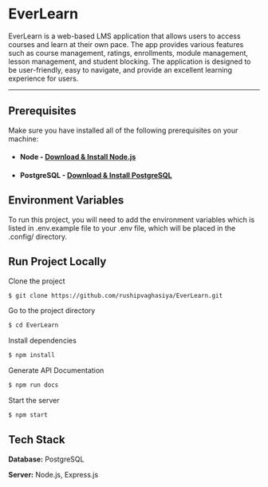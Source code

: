 # EverLearn

EverLearn is a web-based LMS application that allows users to access courses and learn at their own pace. The app provides various features such as course management,  ratings, enrollments, module management, lesson management, and student blocking. The application is designed to be user-friendly, easy to navigate, and provide an excellent learning experience for users.

---
## Prerequisites

Make sure you have installed all of the following prerequisites on your machine:

- #### Node - [Download & Install Node.js](https://nodejs.org/en/download)
- #### PostgreSQL - [Download & Install PostgreSQL](https://www.postgresql.org/download/)

## Environment Variables

To run this project, you will need to add the environment variables which is listed in .env.example file to your .env file, which will be placed in the .config/ directory.

## Run Project Locally

Clone the project

```bash
$ git clone https://github.com/rushipvaghasiya/EverLearn.git
```

Go to the project directory

```bash
$ cd EverLearn
```

Install dependencies

```bash
$ npm install
```

Generate API Documentation

```bash
$ npm run docs
```

Start the server

```bash
$ npm start
```


## Tech Stack

**Database:** PostgreSQL

**Server:** Node.js, Express.js

